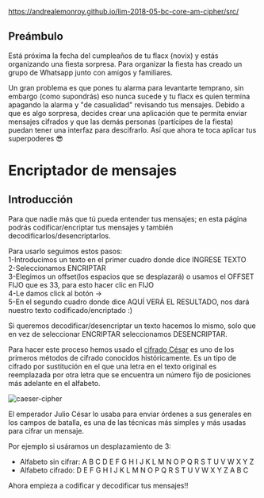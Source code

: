 https://andrealemonroy.github.io/lim-2018-05-bc-core-am-cipher/src/

## Preámbulo

Está próxima la fecha del cumpleaños de tu flacx (novix) y estás organizando una
fiesta sorpresa. Para organizar la fiesta has creado un grupo de Whatsapp junto
con amigos y familiares.

Un gran problema es que pones tu alarma para levantarte temprano, sin embargo
(como supondrás) eso nunca sucede y tu flacx es quien termina apagando la alarma
y "de casualidad" revisando tus mensajes. Debido a que es algo sorpresa, decides
crear una aplicación que te permita enviar mensajes cifrados y que las demás
personas (partícipes de la fiesta) puedan tener una interfaz para
descifrarlo. Así que ahora te toca aplicar tus superpoderes 😎

# Encriptador de mensajes

## Introducción

Para que nadie más que tú pueda entender tus mensajes; en esta página podrás codificar/encriptar tus mensajes y también decodificarlos/desencriptarlos.

Para usarlo seguimos estos pasos:<br>
1-Introducimos un texto en el primer cuadro donde dice INGRESE TEXTO<br>
2-Seleccionamos ENCRIPTAR<br>
3-Elegimos un offset(los espacios que se desplazará) o usamos el OFFSET FIJO que es 33, para esto hacer clic en FIJO <br>
4-Le damos click al botón -><br>
5-En el segundo cuadro donde dice AQUÍ VERÁ EL RESULTADO, nos dará nuestro texto codificado/encriptado :)<br>

Si queremos decodificar/desencriptar un texto hacemos lo mismo, solo que en vez de seleccionar ENCRIPTAR seleccionamos DESENCRIPTAR.

Para hacer este proceso hemos usado el [cifrado César](https://en.wikipedia.org/wiki/Caesar_cipher) es uno de los
primeros métodos de cifrado conocidos históricamente. Es un tipo de cifrado por
sustitución en el que una letra en el texto original es reemplazada por otra
letra que se encuentra un número fijo de posiciones más adelante en el alfabeto.

![caeser-cipher](https://upload.wikimedia.org/wikipedia/commons/thumb/2/2b/Caesar3.svg/2000px-Caesar3.svg.png)

El emperador Julio César lo usaba para enviar órdenes a sus generales en los
campos de batalla, es una de las técnicas más simples y más usadas para cifrar
un mensaje.

Por ejemplo si usáramos un desplazamiento de 3:

* Alfabeto sin cifrar: A B C D E F G H I J K L M N O P Q R S T U V W X Y Z
* Alfabeto cifrado: D E F G H I J K L M N O P Q R S T U V W X Y Z A B C

Ahora empieza a codificar y decodificar tus mensajes!!
